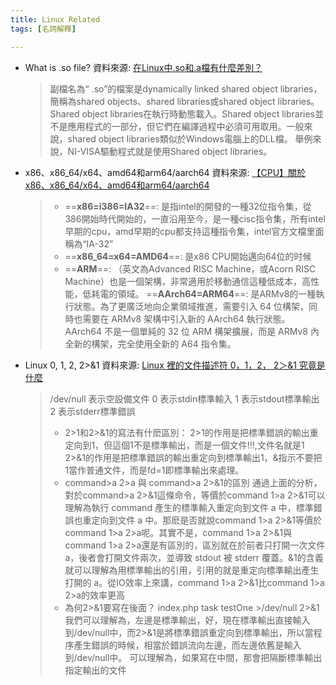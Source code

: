 ```yaml
---
title: Linux Related
tags: [名詞解釋]

---
```


* What is .so file?
    資料來源: [在Linux中.so和.a檔有什麼差別？](https://knowledge.ni.com/KnowledgeArticleDetails?id=kA00Z000000P8svSAC&l=zh-TW)
    > 副檔名為“ .so”的檔案是dynamically linked shared object libraries，簡稱為shared objects、shared libraries或shared object libraries。Shared object libraries在執行時動態載入。Shared object libraries並不是應用程式的一部分，但它們在編譯過程中必須可用取用。一般來說，shared object libraries類似於Windows電腦上的DLL檔。 舉例來說，NI-VISA驅動程式就是使用Shared object libraries。 

* x86、x86_64/x64、amd64和arm64/aarch64
    資料來源: [【CPU】關於x86、x86_64/x64、amd64和arm64/aarch64](https://blog.csdn.net/michaelwoshi/article/details/105105421)
    > * ==**x86=i386=IA32**==: 是指intel的開發的一種32位指令集，從386開始時代開始的，一直沿用至今，是一種cisc指令集，所有intel早期的cpu，amd早期的cpu都支持這種指令集，intel官方文檔里面稱為“IA-32”
    > * ==**x86_64=x64=AMD64**==: 是x86 CPU開始邁向64位的时候
    > * ==**ARM**==: （英文為Advanced RISC Machine，或Acorn RISC Machine）也是一個架構，非常適用於移動通信這種低成本，高性能，低耗電的領域。
    > ==**AArch64=ARM64**==: 是ARMv8的一種執行狀態。為了更廣泛地向企業領域推進，需要引入 64 位構架，同時也需要在 ARMv8 架構中引入新的 AArch64 執行狀態。AArch64 不是一個單純的 32 位 ARM 構架擴展，而是 ARMv8 內全新的構架，完全使用全新的 A64 指令集。

* Linux 0, 1, 2, 2>&1
    資料來源: [Linux 裡的文件描述符 0，1，2， 2＞&1 究竟是什麼](https://blog.csdn.net/yzf279533105/article/details/128587714)
    > /dev/null 表示空設備文件
    > 0 表示stdin標準輸入
    > 1 表示stdout標準輸出
    > 2 表示stderr標準錯誤
    > * 2>1和2>&1的寫法有什麽區別：
    > 2>1的作用是把標準錯誤的輸出重定向到1，但這個1不是標準輸出，而是一個文件!!!,文件名就是1
    > 2>&1的作用是把標準錯誤的輸出重定向到標準輸出1，&指示不要把1當作普通文件，而是fd=1即標準輸出來處理。
    > * command>a 2>a 與 command>a 2>&1的區別
    > 通過上面的分析，對於command>a 2>&1這條命令，等價於command 1>a 2>&1可以理解為執行 command 產生的標準輸入重定向到文件 a 中，標準錯誤也重定向到文件 a 中。那麽是否就說command 1>a 2>&1等價於command 1>a 2>a呢。其實不是，command 1>a 2>&1與command 1>a 2>a還是有區別的，區別就在於前者只打開一次文件a，後者會打開文件兩次，並導致 stdout 被 stderr 覆蓋。&1的含義就可以理解為用標準輸出的引用，引用的就是重定向標準輸出產生打開的 a。從IO效率上來講，command 1>a 2>&1比command 1>a 2>a的效率更高
    > * 為何2>&1要寫在後面？
    > index.php task testOne >/dev/null 2>&1
    > 我們可以理解為，左邊是標準輸出，好，現在標準輸出直接輸入到/dev/null中，而2>&1是將標準錯誤重定向到標準輸出，所以當程序產生錯誤的時候，相當於錯誤流向左邊，而左邊依舊是輸入到/dev/null中。
    > 可以理解為，如果寫在中間，那會把隔斷標準輸出指定輸出的文件